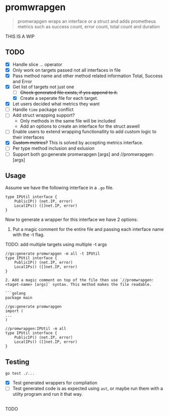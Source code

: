 # promwrapgen

> promwrapgen wraps an interface or a struct and adds prometheus metrics such as success count, error count, total count and duration


THIS IS A WIP

## TODO

- [x] Handle slice ... operator
- [x] Only work on targets passed not all interfaces in file
- [x] Pass method name and other method related information Total, Success and Error
- [x] Get list of targets not just one
    - [ ] ~~Check generated file exists, if yes append to it.~~
    - [x] Create a seperate file for each target.
- [x] Let users decided what metrics they want
- [ ] Handle `time` package conflict
- [ ] Add struct wrapping support?
    - Only methods in the same file will be included
    - Add an options to create an interface for the struct aswell
- [ ] Enable users to extend wrapping functionallity to add custom logic to their interfaces
- [x] ~~Custom metrics?~~ This is solved by accepting metrics interface.
- [ ] Per type method inclusion and exlusion
- [ ] Support both go:generate promwrapgen [args] and //promwrapgen:<target-name> [args]

## Usage

Assume we have the following interface in a `.go` file.

```golang
type IPUtil interface {
	PublicIP() (net.IP, error)
	LocalIPs() ([]net.IP, error)
}
```

Now to generate a wrapper for this interface we have 2 options:

1. Put a magic comment for the entire file and passing each interface name with the -t flag.

TODO: add multiple targets using multiple -t args
```
//go:generate promwrapgen -m all -t IPUtil
type IPUtil interface {
	PublicIP() (net.IP, error)
	LocalIPs() ([]net.IP, error)
}

2. Add a magic comment on top of the file then use `//promwrapgen:<taget-name> [args]` syntax. This method makes the file readable.

```golang
package main

//go:generate promwrapgen
import (
...
)

//promwrapgen:IPUtil -m all
type IPUtil interface {
	PublicIP() (net.IP, error)
	LocalIPs() ([]net.IP, error)
}

```

## Testing

```golang
go test ./...
```

- [x] Test generated wrappers for compliation
- [ ] Test generated code is as expected using `ast`, or maybe run them with a utilty program and run it that way.

## 

TODO
